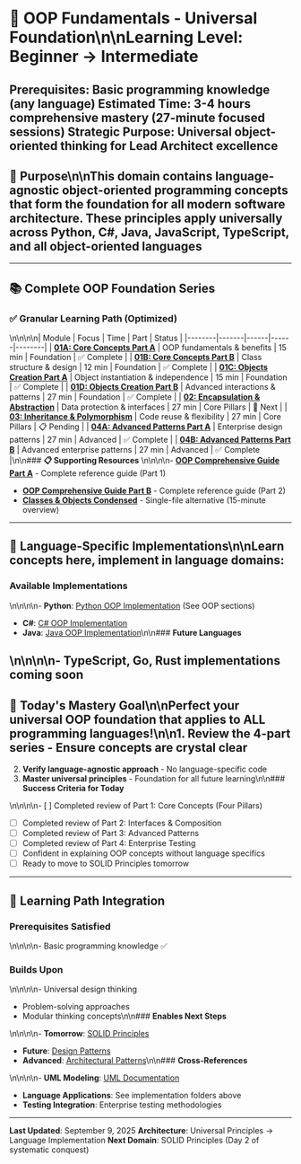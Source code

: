 # 🎯 OOP Fundamentals - Universal Foundation\n\n**Learning Level**: Beginner → Intermediate

**Prerequisites**: Basic programming knowledge (any language)
**Estimated Time**: 3-4 hours comprehensive mastery (27-minute focused sessions)
**Strategic Purpose**: Universal object-oriented thinking for Lead Architect excellence
---

## 🎯 Purpose\n\nThis domain contains **language-agnostic object-oriented programming concepts** that form the foundation for all modern software architecture. These principles apply universally across Python, C#, Java, JavaScript, TypeScript, and all object-oriented languages

---

## 📚 Complete OOP Foundation Series

### **✅ Granular Learning Path (Optimized)**

\n\n\n\n| Module | Focus | Time | Part | Status |
|--------|-------|------|------|--------|
| **[01A: Core Concepts Part A](01_OOP-Core-Concepts-PartA.md)** | OOP fundamentals & benefits | 15 min | Foundation | ✅ Complete |
| **[01B: Core Concepts Part B](01_OOP-Core-Concepts-PartB.md)** | Class structure & design | 12 min | Foundation | ✅ Complete |
| **[01C: Objects Creation Part A](01_OOP-Objects-Creation-PartA.md)** | Object instantiation & independence | 15 min | Foundation | ✅ Complete |
| **[01D: Objects Creation Part B](01_OOP-Objects-Creation-PartB.md)** | Advanced interactions & patterns | 27 min | Foundation | ✅ Complete |
| **[02: Encapsulation & Abstraction](02_OOP-Encapsulation-Abstraction.md)** | Data protection & interfaces | 27 min | Core Pillars | 🔄 Next |
| **[03: Inheritance & Polymorphism](03_OOP-Inheritance-Polymorphism.md)** | Code reuse & flexibility | 27 min | Core Pillars | 📋 Pending |
| **[04A: Advanced Patterns Part A](04_OOP-Advanced-Patterns-PartA.md)** | Enterprise design patterns | 27 min | Advanced | ✅ Complete |
| **[04B: Advanced Patterns Part B](04_OOP-Advanced-Patterns-PartB.md)** | Advanced enterprise patterns | 27 min | Advanced | ✅ Complete |\n\n### **📋 Supporting Resources**
\n\n\n\n- **[OOP Comprehensive Guide Part A](05_OOP-Fundamentals-Comprehensive-Guide-PartA.md)** - Complete reference guide (Part 1)

- **[OOP Comprehensive Guide Part B](05_OOP-Fundamentals-Comprehensive-Guide-PartB.md)** - Complete reference guide (Part 2)
- **[Classes & Objects Condensed](01_OOP-Classes-and-Objects-CONDENSED.md)** - Single-file alternative (15-minute overview)

---

## 🔗 Language-Specific Implementations\n\n**Learn concepts here, implement in language domains:**

### **Available Implementations**

\n\n\n\n- **Python**: [Python OOP Implementation](../../02_Python/) (See OOP sections)

- **C#**: [C# OOP Implementation](../../03_CSharp/02_Object-Oriented-Mastery/)
- **Java**: [Java OOP Implementation](../../04_Java/02_OOP-Implementation/)\n\n### **Future Languages**

\n\n\n\n- TypeScript, Go, Rust implementations coming soon
---

## 🎯 Today's Mastery Goal\n\n**Perfect your universal OOP foundation that applies to ALL programming languages!**\n\n1. **Review the 4-part series** - Ensure concepts are crystal clear

2. **Verify language-agnostic approach** - No language-specific code
3. **Master universal principles** - Foundation for all future learning\n\n### **Success Criteria for Today**

\n\n\n\n- [ ] Completed review of Part 1: Core Concepts (Four Pillars)

- [ ] Completed review of Part 2: Interfaces & Composition
- [ ] Completed review of Part 3: Advanced Patterns
- [ ] Completed review of Part 4: Enterprise Testing
- [ ] Confident in explaining OOP concepts without language specifics
- [ ] Ready to move to SOLID Principles tomorrow

---

## 🚀 Learning Path Integration

### **Prerequisites Satisfied**

\n\n\n\n- Basic programming knowledge ✅

### **Builds Upon**

\n\n\n\n- Universal design thinking

- Problem-solving approaches
- Modular thinking concepts\n\n### **Enables Next Steps**

\n\n\n\n- **Tomorrow**: [SOLID Principles](../02_SOLID-Principles/)

- **Future**: [Design Patterns](../03_Design-Patterns/)
- **Advanced**: [Architectural Patterns](../04_Architectural-Patterns/)\n\n### **Cross-References**

\n\n\n\n- **UML Modeling**: [UML Documentation](../23_UML/)

- **Language Applications**: See implementation folders above
- **Testing Integration**: Enterprise testing methodologies

---
**Last Updated**: September 9, 2025
**Architecture**: Universal Principles → Language Implementation
**Next Domain**: SOLID Principles (Day 2 of systematic conquest)
